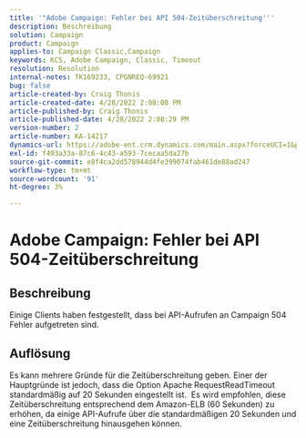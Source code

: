 ```yaml
---
title: '"Adobe Campaign: Fehler bei API 504-Zeitüberschreitung'''
description: Beschreibung
solution: Campaign
product: Campaign
applies-to: Campaign Classic,Campaign
keywords: KCS, Adobe Campaign, Classic, Timeout
resolution: Resolution
internal-notes: TK169233, CPGNREQ-69921
bug: false
article-created-by: Craig Thonis
article-created-date: 4/28/2022 2:08:08 PM
article-published-by: Craig Thonis
article-published-date: 4/28/2022 2:08:29 PM
version-number: 2
article-number: KA-14217
dynamics-url: https://adobe-ent.crm.dynamics.com/main.aspx?forceUCI=1&pagetype=entityrecord&etn=knowledgearticle&id=a664bb9c-fcc6-ec11-a7b6-0022480a10ee
exl-id: f493a33a-87c6-4c43-a593-7cecaa5da27b
source-git-commit: e8f4ca2dd578944d4fe399074fab461de88ad247
workflow-type: tm+mt
source-wordcount: '91'
ht-degree: 3%

---
```


# Adobe Campaign: Fehler bei API 504-Zeitüberschreitung

## Beschreibung


Einige Clients haben festgestellt, dass bei API-Aufrufen an Campaign 504 Fehler aufgetreten sind.




## Auflösung


Es kann mehrere Gründe für die Zeitüberschreitung geben. Einer der Hauptgründe ist jedoch, dass die Option Apache RequestReadTimeout standardmäßig auf 20 Sekunden eingestellt ist.  Es wird empfohlen, diese Zeitüberschreitung entsprechend dem Amazon-ELB (60 Sekunden) zu erhöhen, da einige API-Aufrufe über die standardmäßigen 20 Sekunden und eine Zeitüberschreitung hinausgehen können.
